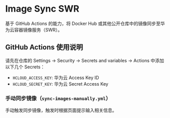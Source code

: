 # Image Sync SWR

基于 GitHub Actions 的能力，将 Docker Hub 或其他公开仓库中的镜像同步至华为云容器镜像服务（SWR）。

## GitHub Actions 使用说明

请先在仓库的 Settings -> Security -> Secrets and variables -> Actions 中添加以下几个 Secrets：

- `HCLOUD_ACCESS_KEY`: 华为云 Access Key ID
- `HCLOUD_SECRET_KEY`: 华为云 Secret Access Key

### 手动同步镜像（`sync-images-manually.yml`）

手动触发同步镜像，触发时根据页面提示输入相关信息。
